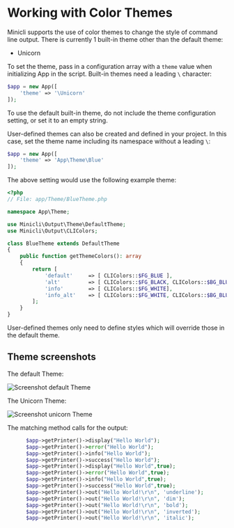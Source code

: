 # Working with Color Themes

Minicli supports the use of color themes to change the style of command line output. There is currently 1 built-in theme other than the default theme:

- Unicorn

To set the theme, pass in a configuration array with a `theme` value when initializing App in the script. Built-in themes need a leading `\` character:

```php
$app = new App([
    'theme' => '\Unicorn'
]);
```

To use the default built-in theme, do not include the theme configuration setting, or set it to an empty string.

User-defined themes can also be created and defined in your project. In this case, set the theme name including its namespace without a leading `\`:


```php
$app = new App([
    'theme' => 'App\Theme\Blue'
]);
```

The above setting would use the following example theme:

```php
<?php
// File: app/Theme/BlueTheme.php

namespace App\Theme;

use Minicli\Output\Theme\DefaultTheme;
use Minicli\Output\CLIColors;

class BlueTheme extends DefaultTheme
{
    public function getThemeColors(): array
    {
        return [
            'default'     => [ CLIColors::$FG_BLUE ],
            'alt'         => [ CLIColors::$FG_BLACK, CLIColors::$BG_BLUE ],
            'info'        => [ CLIColors::$FG_WHITE],
            'info_alt'    => [ CLIColors::$FG_WHITE, CLIColors::$BG_BLUE ]
        ];
    }
}
```

User-defined themes only need to define styles which will override those in the default theme.

## Theme screenshots
The default Theme:

![Screenshot default Theme](images/defaultTheme.png)

The Unicorn Theme:

![Screenshot unicorn Theme](images/unicornTheme.png)

The matching method calls for the output:

```php
      $app->getPrinter()->display("Hello World");
      $app->getPrinter()->error("Hello World");
      $app->getPrinter()->info("Hello World");
      $app->getPrinter()->success("Hello World");
      $app->getPrinter()->display("Hello World",true);
      $app->getPrinter()->error("Hello World",true);
      $app->getPrinter()->info("Hello World",true);
      $app->getPrinter()->success("Hello World",true);
      $app->getPrinter()->out("Hello World!\r\n", 'underline');
      $app->getPrinter()->out("Hello World!\r\n", 'dim');
      $app->getPrinter()->out("Hello World!\r\n", 'bold');
      $app->getPrinter()->out("Hello World!\r\n", 'inverted');
      $app->getPrinter()->out("Hello World!\r\n", 'italic');
 ```


